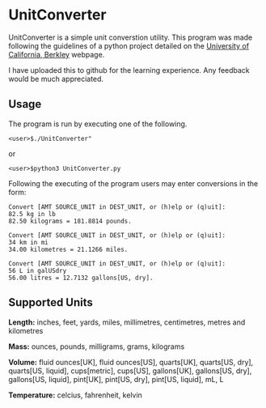 # UnitConverter

UnitConverter is a simple unit converstion utility. This program was made following
the guidelines of a python project detailed on the [University of California, Berkley](http://www-inst.eecs.berkeley.edu/~selfpace/cs9honline/P2a/ "Boo!")
webpage.

I have uploaded this to github for the learning experience. Any feedback would be much
appreciated.

## Usage

The program is run by executing one of the following.

    <user>$./UnitConverter"

or  

    <user>$python3 UnitConverter.py

Following the executing of the program users may enter conversions in the form:

    Convert [AMT SOURCE_UNIT in DEST_UNIT, or (h)elp or (q)uit]:
    82.5 kg in lb
    82.50 kilograms = 181.8814 pounds.
    
    Convert [AMT SOURCE_UNIT in DEST_UNIT, or (h)elp or (q)uit]:
    34 km in mi
    34.00 kilometres = 21.1266 miles.
    
    Convert [AMT SOURCE_UNIT in DEST_UNIT, or (h)elp or (q)uit]:
    56 L in galUSdry
    56.00 litres = 12.7132 gallons[US, dry].

## Supported Units

**Length:** inches, feet, yards, miles, millimetres, centimetres, metres and kilometres

**Mass:** ounces, pounds, milligrams, grams, kilograms

**Volume:** fluid ounces[UK], fluid ounces[US], quarts[UK], quarts[US, dry], quarts[US, liquid], cups[metric],
 cups[US], gallons[UK], gallons[US, dry], gallons[US, liquid], pint[UK], pint[US, dry], pint[US, liquid], mL, L

**Temperature:** celcius, fahrenheit, kelvin



